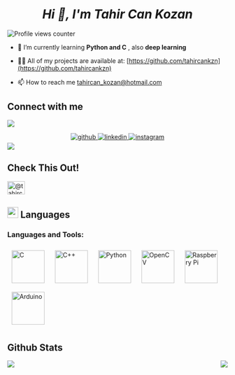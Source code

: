 # ***<div align="center">Hi 👋, I'm Tahir Can Kozan</div>***  


![Profile views counter](https://komarev.com/ghpvc/?username=tahircankzn&&style=flat-square)  

- 🌱 I’m currently learning **Python and C** , also **deep learning**

- 👨‍💻 All of my projects are available at: [https://github.com/tahircankzn](https://github.com/tahircankzn)

- 📫 How to reach me [tahircan_kozan@hotmail.com](tahircan_kozan@hotmail.com)

## Connect with me  
<img src="https://user-images.githubusercontent.com/73097560/115834477-dbab4500-a447-11eb-908a-139a6edaec5c.gif"><br>
<div align="center">
<a href="https://github.com/tahircankzn" target="_blank">
<img src=https://img.shields.io/badge/github-%2324292e.svg?&style=for-the-badge&logo=github&logoColor=white alt=github style="margin-bottom: 5px;" />
</a>
<a href="https://www.linkedin.com/in/tahir-can-kozan-1b92bb21b/" target="_blank">
<img src=https://img.shields.io/badge/linkedin-%231E77B5.svg?&style=for-the-badge&logo=linkedin&logoColor=white alt=linkedin style="margin-bottom: 5px;" />
</a>
<a href="https://instagram.com/tahircan_kozan" target="_blank">
<img src=https://img.shields.io/badge/instagram-%23000000.svg?&style=for-the-badge&logo=instagram&logoColor=white alt=instagram style="margin-bottom: 5px;" />
</a>  
</div>  
<img src="https://user-images.githubusercontent.com/73097560/115834477-dbab4500-a447-11eb-908a-139a6edaec5c.gif"><br>

## Check This Out!

<p align="left">
<a href="https://www.hackerrank.com/@tahircan_kozan" target="blank">
<img align="center" src="https://raw.githubusercontent.com/rahuldkjain/github-profile-readme-generator/master/src/images/icons/Social/hackerrank.svg" alt="@tahircan_kozan" height="30" width="40" /></a>  
</p>


## <img src="https://media2.giphy.com/media/QssGEmpkyEOhBCb7e1/giphy.gif?cid=ecf05e47a0n3gi1bfqntqmob8g9aid1oyj2wr3ds3mg700bl&rid=giphy.gif" width ="25"><b> Languages</b>

<h3 align="left">Languages and Tools:</h3>
<a href="https://www.cprogramming.com/" target="_blank"><img style="margin: 10px" src="https://profilinator.rishav.dev/skills-assets/c-original.svg" alt="C" height="75" /></a>  
<a href="https://www.cplusplus.com/" target="_blank"><img style="margin: 10px" src="https://profilinator.rishav.dev/skills-assets/cplusplus-original.svg" alt="C++" height="75" /></a>  
<a href="https://www.python.org/" target="_blank"><img style="margin: 10px" src="https://profilinator.rishav.dev/skills-assets/python-original.svg" alt="Python" height="75" /></a>  
<a href="https://opencv.org/" target="_blank"><img style="margin: 10px" src="https://profilinator.rishav.dev/skills-assets/opencv-icon.svg" alt="OpenCV" height="75" /></a>  
<a href="https://www.raspberrypi.org/" target="_blank"><img style="margin: 10px" src="https://profilinator.rishav.dev/skills-assets/raspberrypi.png" alt="Raspberry Pi" height="75" /></a>  
<a href="https://www.arduino.cc/" target="_blank"><img style="margin: 10px" src="https://profilinator.rishav.dev/skills-assets/arduino.png" alt="Arduino" height="75" /></a>   
  </a> </p>

## Github Stats  
<div align="right"><img src="https://github-readme-stats.vercel.app/api?username=tahircankzn&show_icons=true&count_private=true&hide_border=true" align="right" /></div>  

<img src="https://github-readme-stats.vercel.app/api/top-langs/?username=tahircankzn&hide_border=true&layout=compact" align="left" />  

<br/>  

